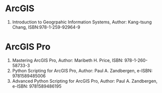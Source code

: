 # ArcGIS

1. Introduction to Geogrpahic Information Systems, Author: Kang-tsung Chang, ISBN:978-1-259-92964-9

# ArcGIS Pro

1. Mastering ArcGIS Pro, Author: Maribeth H. Price, ISBN: 978-1-260-58733-3
2. Python Scripting for ArcGIS Pro, Author: Paul A. Zandbergen, e-ISBN: 9781589485006
3. Advanced Python Scripting for ArcGIS Pro, Author: Paul A. Zandbergen, e-ISBN: 9781589486195 
